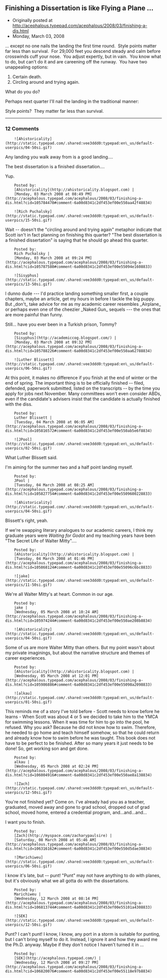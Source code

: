 ## Finishing a Dissertation is like Flying a Plane ...

 * Originally posted at http://acephalous.typepad.com/acephalous/2008/03/finishing-a-dis.html
 * Monday, March 03, 2008



... except no one nails the landing the first time round.  Style points matter far less than survival.  For 29,000 feet you descend steady and calm before crosswinds cuff your nose.  You adjust expertly, but in vain.  You know what to do, but can't do it and are careening off the runway.  You have two unappealing options:

1.  Certain death.
2.  Circling around and trying again.

What do you do?

[](http://www.youtube.com/v/4bIsWK57er0)[](http://www.youtube.com/v/4bIsWK57er0)[](http://www.youtube.com/v/4bIsWK57er0)[](http://www.youtube.com/v/4bIsWK57er0)[](http://www.youtube.com/v/4bIsWK57er0)[](http://www.youtube.com/v/4bIsWK57er0)


Perhaps next quarter I'll nail the landing in the traditional manner:

[](http://www.youtube.com/v/GN-Zt9n1pYY)[](http://www.youtube.com/v/GN-Zt9n1pYY)[](http://www.youtube.com/v/GN-Zt9n1pYY)[](http://www.youtube.com/v/GN-Zt9n1pYY)[](http://www.youtube.com/v/GN-Zt9n1pYY)[](http://www.youtube.com/v/GN-Zt9n1pYY)


Style points?  They matter far less than survival.

		

* * *

### 12 Comments 

		

                
[]()

	

		![Ahistoricality](http://static.typepad.com/.shared:vee3ddd0:typepad:en\_us/default-userpics/04-50si.gif)
	

	

		

Any landing you walk away from is a good landing....

The best dissertation is a finished dissertation....

Yup.

	

		Posted by:
		[Ahistoricality](http://ahistoricality.blogspot.com) |
		[Monday, 03 March 2008 at 08:49 PM](http://acephalous.typepad.com/acephalous/2008/03/finishing-a-dis.html?cid=105784470#comment-6a00d8341c2df453ef00e550aa42f48834)

[]()

	

		![Rich Puchalsky](http://static.typepad.com/.shared:vee3ddd0:typepad:en\_us/default-userpics/15-50si.gif)
	

	

		

Wait -- doesn't the "circling around and trying again" metaphor indicate that Scott isn't in fact planning on finishing this quarter?  "The best dissertation is a finished dissertation" is saying that he should go ahead this quarter.

	

		Posted by:
		Rich Puchalsky |
		[Monday, 03 March 2008 at 09:24 PM](http://acephalous.typepad.com/acephalous/2008/03/finishing-a-dis.html?cid=105787580#comment-6a00d8341c2df453ef00e55094e1608833)

[]()

	

		![Sisyphus](http://static.typepad.com/.shared:vee3ddd0:typepad:en\_us/default-userpics/13-50si.gif)
	

	

		

I dunno dude --- I'd practice landing something smaller first, a couple chapters, maybe an article, get my hours in before I tackle the big puppy. But \_don't\_ take advice for me as my academic career resembles \_Airplane\_ or perhaps even one of the cheezier \_Naked Gun\_ sequels --- the ones that are more painful than funny. 

Still... have you ever been in a Turkish prison, Tommy?

	

		Posted by:
		[Sisyphus](http://academiccog.blogspot.com/) |
		[Monday, 03 March 2008 at 09:32 PM](http://acephalous.typepad.com/acephalous/2008/03/finishing-a-dis.html?cid=105788226#comment-6a00d8341c2df453ef00e550aa62788834)

[]()

	

		![Luther Blissett](http://static.typepad.com/.shared:vee3ddd0:typepad:en\_us/default-userpics/06-50si.gif)
	

	

		

At this point, it makes no difference if you finish at the end of winter or the end of spring.  The important thing is to be officially finished -- filed, defended, paperwork submitted, listed on the transcripts -- by the time you apply for jobs next November.  Many committees won't even consider ABDs, even if the candidate's advisers insist that the candidate is actually finished with the diss.  

	

		Posted by:
		Luther Blissett |
		[Tuesday, 04 March 2008 at 06:05 AM](http://acephalous.typepad.com/acephalous/2008/03/finishing-a-dis.html?cid=105816572#comment-6a00d8341c2df453ef00e550ab5e6f8834)

[]()

	

		![JPool](http://static.typepad.com/.shared:vee3ddd0:typepad:en\_us/default-userpics/02-50si.gif)
	

	

		

What Luther Blissett said.  

I'm aiming for the summer two and a half point landing myself.

	

		Posted by:
		JPool |
		[Tuesday, 04 March 2008 at 08:25 AM](http://acephalous.typepad.com/acephalous/2008/03/finishing-a-dis.html?cid=105827754#comment-6a00d8341c2df453ef00e5509600228833)

[]()

	

		![Ahistoricality](http://static.typepad.com/.shared:vee3ddd0:typepad:en\_us/default-userpics/04-50si.gif)
	

	

		

Blissett's right, yeah. 

If we're swapping literary analogues to our academic careers, I think my graduate years were _Waiting for Godot_ and my teaching years have been "The Secret Life of Walter Mitty"....

	

		Posted by:
		[Ahistoricality](http://ahistoricality.blogspot.com) |
		[Tuesday, 04 March 2008 at 01:46 PM](http://acephalous.typepad.com/acephalous/2008/03/finishing-a-dis.html?cid=105868124#comment-6a00d8341c2df453ef00e55096c6bc8833)

[]()

	

		![jake](http://static.typepad.com/.shared:vee3ddd0:typepad:en\_us/default-userpics/11-50si.gif)
	

	

		

We're all Walter Mitty's at heart. Common in our age.

	

		Posted by:
		jake |
		[Wednesday, 05 March 2008 at 10:24 AM](http://acephalous.typepad.com/acephalous/2008/03/finishing-a-dis.html?cid=105974244#comment-6a00d8341c2df453ef00e550ae208b8834)

[]()

	

		![Ahistoricality](http://static.typepad.com/.shared:vee3ddd0:typepad:en\_us/default-userpics/04-50si.gif)
	

	

		

Some of us are more Walter Mitty than others. But my point wasn't about my private imaginings, but about the narrative structure and themes of career experiences. 

	

		Posted by:
		[Ahistoricality](http://ahistoricality.blogspot.com) |
		[Wednesday, 05 March 2008 at 12:01 PM](http://acephalous.typepad.com/acephalous/2008/03/finishing-a-dis.html?cid=105986886#comment-6a00d8341c2df453ef00e55098a2098833)

[]()

	

		![alkau](http://static.typepad.com/.shared:vee3ddd0:typepad:en\_us/default-userpics/01-50si.gif)
	

	

		

This reminds me of a story I've told before - Scott needs to know before he learns - When Scott was about 4 or 5 we decided to take him to the YMCA for swimming lessons.  When it was time for him to go into the pool, he refused.  Why you ask? Because he did not know how to swim. Therefore, he needed to go home and teach himself somehow, so that he could return and already know how to swim before he was taught.  This book does not have to be perfect to be finished.  After so many years it just needs to be done!  So, get working son and get done.

	

		Posted by:
		alkau |
		[Wednesday, 05 March 2008 at 02:24 PM](http://acephalous.typepad.com/acephalous/2008/03/finishing-a-dis.html?cid=106004916#comment-6a00d8341c2df453ef00e550ae8a138834)

[]()

	

		![Zach](http://static.typepad.com/.shared:vee3ddd0:typepad:en\_us/default-userpics/12-50si.gif)
	

	

		

You're not finished yet?  Come on.  I've already had you as a teacher, graduated, moved away and gone to grad school, dropped out of grad school, moved home, entered a credential program, and...and...and...

I want you to finish.

	

		Posted by:
		[Zach](http://myspace.com/zacharypaulsire) |
		[Saturday, 08 March 2008 at 05:46 AM](http://acephalous.typepad.com/acephalous/2008/03/finishing-a-dis.html?cid=106316162#comment-6a00d8341c2df453ef00e550d5dae38834)

[]()

	

		![Marichiweu](http://static.typepad.com/.shared:vee3ddd0:typepad:en\_us/default-userpics/06-50si.gif)
	

	

		

I know it's late, but -- punt! "Punt" may not have anything to do with planes, but it's obviously what we all gotta do with the dissertations.

	

		Posted by:
		Marichiweu |
		[Wednesday, 12 March 2008 at 08:14 PM](http://acephalous.typepad.com/acephalous/2008/03/finishing-a-dis.html?cid=106813744#comment-6a00d8341c2df453ef00e55101a4308833)

[]()

	

		![SEK](http://static.typepad.com/.shared:vee3ddd0:typepad:en\_us/default-userpics/12-50si.gif)
	

	

		

Punt?  I can't punt!  I know, I know, any port in a storm is suitable for punting, but I can't bring myself to do it.  Instead, I ignore it and how they award me the Ph.D. anyway.  Maybe if they don't notice I haven't turned it in ...

	

		Posted by:
		[SEK](http://acephalous.typepad.com/) |
		[Wednesday, 12 March 2008 at 09:27 PM](http://acephalous.typepad.com/acephalous/2008/03/finishing-a-dis.html?cid=106820076#comment-6a00d8341c2df453ef00e55118e97b8834)

		

        